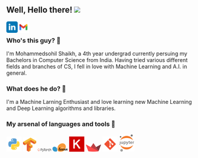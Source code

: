 ## Well, Hello there! <img src="https://media.giphy.com/media/hvRJCLFzcasrR4ia7z/giphy.gif" width="25px">
<p float="left">
<a href="https://www.linkedin.com/in/mohammedsohil-shaikh-02b5401ba/">
  <img align="left" alt="Nikhil's LinkedIN" width="30px" src="logo/linkedin.svg" />
</a>
<a href="mailto:sohilshaikh1609@gmail.com">
  <img align="left" alt="Nikhil's Gmail" width="30px" src="logo/gmail.svg" />
</a>
</p>
<br>

### Who's this guy? 👀
I'm Mohammedsohil Shaikh, a 4th year undergrad currently persuing my Bachelors in Computer Science from India. Having tried various different fields and branches of CS, I fell in love with Machine Learning and A.I. in general. 

### What does he do? 💬
I'm a Machine Larning Enthusiast and love learning new Machine Learning and Deep Learning algorithms and libraries.


### My arsenal of languages and tools 🎯
<p float="left">
<img alt="python" width="40px" src="logo/python.svg" />

<img alt="tensorflow" width="35px" src="logo/tensorflow.svg" />
<img alt="pytorch" width="35px" src="logo/pytorch.svg" />
<img alt="sklearn" width="40px" src="logo/sklearn.svg" />
<img alt="keras" width="40px" src="logo/keras.svg" />
<img alt="streamlit" width="40px" src="logo/streamlit.svg">
<img alt="git" width="40px" src="logo/git.svg" />
<img alt="jupyter" width="40px" src="logo/notebook.svg" />
</p>
